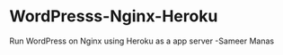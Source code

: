 WordPresss-Nginx-Heroku
=======================

Run WordPress on Nginx using Heroku as a app server -Sameer Manas
